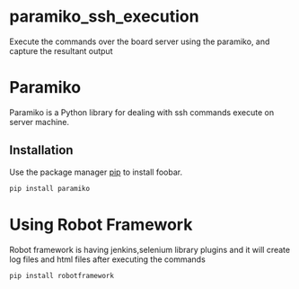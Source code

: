 # paramiko_ssh_execution 
Execute the commands over the board server using the paramiko, and capture the resultant output

# Paramiko 

Paramiko is a Python library for dealing with ssh commands execute on server machine.

## Installation

Use the package manager [pip](https://pip.pypa.io/en/stable/) to install foobar.

```bash
pip install paramiko
```
# Using Robot Framework 
Robot framework is having jenkins,selenium library plugins and it will create log files and html files after executing the commands
```bash
pip install robotframework
```
